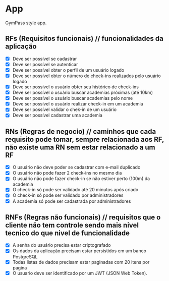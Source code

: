 # App

GymPass style app.

## RFs (Requisitos funcionais) // funcionalidades da aplicação

- [x] Deve ser possível se cadastrar
- [x] Deve ser possível se autenticar
- [x] Deve ser possível obter o perfil de um usuário logado
- [x] Deve ser possível obter o número de check-ins realizados pelo usuário logado
- [x] Deve ser possível o usuário obter seu histórico de check-ins
- [x] Deve ser possível o usuário buscar academias próximas (até 10km)
- [x] Deve ser possível o usuário buscar academias pelo nome
- [x] Deve ser possível o usuário realizar check-in em um academia
- [x] Deve ser possível validar o chek-in de um usuário
- [x] Deve ser possível cadastrar uma academia

## RNs (Regras de negocio) // caminhos que cada requisito pode tomar, sempre relacionada aos RF, não existe uma RN sem estar relacionado a um RF

- [x] O usuário não deve poder se cadastrar com e-mail duplicado
- [x] O usuário não pode fazer 2 check-ins no mesmo dia
- [x] O usuário não pode fazer check-in se não estiver perto (100m) da academia
- [x] O check-in só pode ser validado até 20 minutos após criado
- [x] O check-in só pode ser validado por administradores
- [x] A academia só pode ser cadastrada por administradores

## RNFs (Regras não funcionais) // requisitos que o cliente não tem controle sendo mais nivel tecnico do que nivel de funcionalidade 

- [x] A senha do usuário precisa estar criptografado
- [x] Os dados da aplicação precisam estar persistidos em um banco PostgreSQL
- [x] Todas listas de dados precisam estar paginadas com 20 itens por pagina
- [x] O usuario deve ser identificado por um JWT (JSON Web Token).
